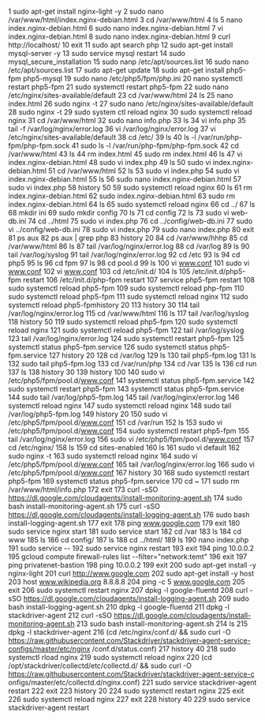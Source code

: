    1  sudo apt-get install nginx-light -y
    2  sudo nano /var/www/html/index.nginx-debian.html
    3  cd /var/www/html
    4  ls
    5  nano index.nginx-debian.html
    6  sudo nano index.nginx-debian.html
    7  vi index.nginx-debian.html
    8  sudo nano index.nginx-debian.html
    9  curl http://localhost/
   10  exit
   11  sudo apt search php
   12  sudo apt-get install mysql-server -y
   13  sudo service mysql restart
   14  sudo mysql_secure_installation
   15  sudo nanp /etc/apt/sources.list
   16  sudo nano /etc/apt/sources.list
   17  sudo apt-get update
   18  sudo apt-get install php5-fpm php5-mysql
   19  sudo nano /etc/php5/fpm/php.ini
   20  nano systemctl restart php5-fpm
   21  sudo systemctl restart php5-fpm
   22  sudo nano /etc/nginx/sites-available/default
   23  cd /var/www/html
   24  ls
   25  nano index.html
   26  sudo nginx -t
   27  sudo nano /etc/nginx/sites-available/default
   28  sudo nginx -t
   29  sudo system ctl reload nginx
   30  sudo systemctl reload nginx
   31  cd /var/www/html
   32  sudo nano info.php
   33  ls
   34  vi info.php
   35  tail -f /var/log/nginx/error.log
   36  vi  /var/log/nginx/error.log
   37  vi /etc/nginx/sites-available/default
   38  cd /etc/
   39  ls
   40  ls -l /var/run/php-fpm/php-fpm.sock
   41  sudo ls -l /var/run/php-fpm/php-fpm.sock
   42  cd /var/www/html
   43  ls
   44  rm index.html
   45  sudo rm index.html
   46  ls
   47  vi index.nginx-debian.html
   48  sudo vi index.php
   49  ls
   50  sudo vi index.nginx-debian.html
   51  cd /var/www/html
   52  ls
   53  sudo vi index.php
   54  sudo vi index.nginx-debian.html
   55  ls
   56  sudo nano index.nginx-debian.html
   57  sudo vi index.php
   58  history 50
   59  sudo systemctl reload nginx
   60  ls
   61  rm index.nginx-debian.html
   62  sudo index.nginx-debian.html
   63  sudo rm index.nginx-debian.html
   64  ls
   65  sudo systemctl reload nginx
   66  cd ../
   67  ls
   68  mkdir ini
   69  sudo mkdir config
   70  ls
   71  cd config
   72  ls
   73  sudo vi web-db.ini
   74  cd ../html
   75  sudo vi index.php 
   76  cd ../config/web-db.ini 
   77  sudo vi ../config/web-db.ini
   78  sudo vi index.php 
   79  sudo nano index.php 
   80  exit
   81  ps aux
   82  ps aux | grep php
   83  history 20
   84  cd /var/www/hhhp
   85  cd /var/www/html
   86  ls
   87  tail /var/log/nginx/error.log
   88  cd /var/log
   89  ls
   90  tail /var/log/syslog
   91  tail /var/log/nginx/error.log
   92  cd /etc
   93  ls
   94  cd php5
   95  ls
   96  cd fpm
   97  ls
   98  cd pool.d
   99  ls
  100  vi www.conf
  101  sudo vi www.conf
  102  vi www.conf
  103  cd /etc/init.d/
  104  ls
  105  /etc/init.d/php5-fpm restart
  106  /etc/init.d/php-fpm restart
  107  service php5-fpm restart
  108  sudo systemctl reload php5-fpm
  109  sudo systemctl reload php-fpm
  110  sudo systemctl reload php5-fpm
  111  sudo systemctl reload nginx
  112  sudo systemctl reload php5-fpmhistory 20
  113  history 30
  114  tail /var/log/nginx/error.log
  115  cd /var/www/html
  116  ls
  117  tail /var/log/syslog
  118  history 50
  119  sudo systemctl reload php5-fpm
  120  sudo systemctl reload nginx
  121  sudo systemctl reload php5-fpm
  122  tail /var/log/syslog
  123  tail /var/log/nginx/error.log
  124  sudo systemctl restart php5-fpm
  125  systemctl status php5-fpm.service
  126  sudo systemctl status php5-fpm.service
  127  history 20
  128  cd /var/log
  129  ls
  130  tail php5-fpm.log
  131  ls
  132  sudo tail php5-fpm.log
  133  cd /var/run/php
  134  cd /var
  135  ls
  136  cd run
  137  ls
  138  history 30
  139  history 100
  140  sudo vi /etc/php5/fpm/pool.d/www.conf
  141  systemctl status php5-fpm.service
  142  sudo systemctl restart php5-fpm
  143  systemctl status php5-fpm.service
  144  sudo tail /var/log/php5-fpm.log
  145  tail /var/log/nginx/error.log
  146  systemctl reload nginx
  147  sudo systemctl reload nginx
  148  sudo tail /var/log/php5-fpm.log
  149  history 20
  150  sudo vi /etc/php5/fpm/pool.d/www.conf
  151  cd /var/run
  152  ls
  153  sudo vi /etc/php5/fpm/pool.d/www.conf
  154  sudo systemctl restart php5-fpm
  155  tail /var/log/nginx/error.log
  156  sudo vi /etc/php5/fpm/pool.d/www.conf
  157  cd /etc/nginx/
  158  ls
  159  cd sites-enabled
  160  ls
  161  sudo vi default
  162  sudo nginx -t
  163  sudo systemctl reload nginx
  164  sudo vi /etc/php5/fpm/pool.d/www.conf
  165  tail /var/log/nginx/error.log
  166  sudo vi /etc/php5/fpm/pool.d/www.conf
  167  history 30
  168  sudo systemctl restart php5-fpm
  169  systemctl status php5-fpm.service
  170  cd ~
  171  sudo rm /var/www/html/info.php
  172  exit
  173  curl -sSO https://dl.google.com/cloudagents/install-monitoring-agent.sh
  174  sudo bash install-monitoring-agent.sh
  175  curl -sSO https://dl.google.com/cloudagents/install-logging-agent.sh
  176  sudo bash install-logging-agent.sh
  177  exit
  178  ping www.google.com
  179  exit
  180  sudo service nginx start
  181  sudo service start
  182  cd /var
  183  ls
  184  cd www
  185  ls
  186  cd config/
  187  ls
  188  cd ../html/
  189  ls
  190  nano index.php 
  191  sudo service --
  192  sudo service nginx restart
  193  exit
  194  ping 10.0.0.2
  195  gcloud compute firewall-rules list --filter="network:temt"
  196  exit
  197  ping privatenet-bastion
  198  ping 10.0.0.2
  199  exit
  200  sudo apt-get install -y nginx-light
  201  curl http://www.google.com
  202  sudo apt-get install -y host
  203  host www.wikipedia.org 8.8.8.8
  204  ping -c 5 www.google.com
  205  exit
  206  sudo systemctl restart nginx
  207  dpkg -l google-fluentd
  208  curl -sSO https://dl.google.com/cloudagents/install-logging-agent.sh
  209  sudo bash install-logging-agent.sh
  210  dpkg -l google-fluentd
  211  dpkg -l stackdriver-agent
  212  curl -sSO https://dl.google.com/cloudagents/install-monitoring-agent.sh
  213  sudo bash install-monitoring-agent.sh
  214  ls
  215  dpkg -l stackdriver-agent
  216  (cd /etc/nginx/conf.d/ && sudo curl -O https://raw.githubusercontent.com/Stackdriver/stackdriver-agent-service-configs/master/etc/nginx
/conf.d/status.conf)
  217  history 40
  218  sudo systemctl rload nginx
  219  sudo systemctl reload nginx
  220  (cd /opt/stackdriver/collectd/etc/collectd.d/ && sudo curl -O https://raw.githubusercontent.com/Stackdriver/stackdriver-agent-service-c
onfigs/master/etc/collectd.d/nginx.conf)
  221  sudo service stackdriver-agent restart
  222  exit
  223  history 20
  224  sudo systemctl restart nginx
  225  exit
  226  sudo systemctl reload nginx
  227  exit
  228  history 40
  229  sudo service stackdriver-agent restart
